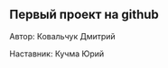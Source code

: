 Первый проект на github 
--------------------------------------
Автор: Ковальчук Дмитрий

Наставник: Кучма Юрий 
